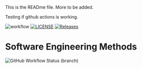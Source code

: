 This is the READme file. More to be added.

Testing if github actions is working.

![workflow](https://github.com/arielgirs/sem/actions/workflows/main.yml/badge.svg)
[![LICENSE](https://img.shields.io/github/license/arielgirs/sem.svg?style=flat-square)](https://github.com/<arielgirs>/sem/blob/master/LICENSE)
[![Releases](https://img.shields.io/github/release/arielgirs/sem/all.svg?style=flat-square)](https://github.com/<arielgirs>/sem/releases)
# Software Engineering Methods
![GitHub Workflow Status (branch)](https://img.shields.io/github/workflow/status/arielgirs/sem/main.yml/develop?style=flat-square)
